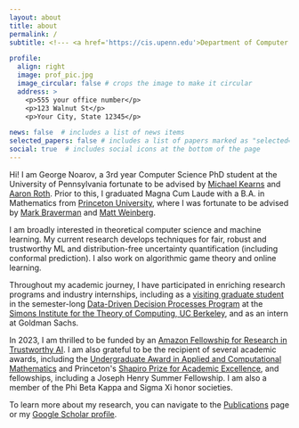 ```yaml
---
layout: about
title: about
permalink: /
subtitle: <!--- <a href='https://cis.upenn.edu'>Department of Computer and Information Sciences, University of Pennsylvania</a> --->

profile:
  align: right
  image: prof_pic.jpg
  image_circular: false # crops the image to make it circular
  address: >
    <p>555 your office number</p>
    <p>123 Walnut St</p>
    <p>Your City, State 12345</p>

news: false  # includes a list of news items
selected_papers: false # includes a list of papers marked as "selected={true}"
social: true  # includes social icons at the bottom of the page
---
```


Hi! I am George Noarov, a 3rd year Computer Science PhD student at the University of Pennsylvania fortunate to be advised by [Michael Kearns](https://cis.upenn.edu/~mkearns) and [Aaron Roth](https://www.cis.upenn.edu/~aaroth/). Prior to this, I graduated Magna Cum Laude with a B.A. in Mathematics from [Princeton University](https://math.princeton.edu), where I was fortunate to be advised by [Mark Braverman](https://mbraverm.princeton.edu/) and [Matt Weinberg](https://www.cs.princeton.edu/~smattw/).

I am broadly interested in theoretical computer science and machine learning. My current research develops techniques for fair, robust and trustworthy ML and distribution-free uncertainty quantification (including conformal prediction). I also work on algorithmic game theory and online learning.

Throughout my academic journey, I have participated in enriching research programs and industry internships, including as a [visiting graduate student](https://simons.berkeley.edu/people/georgy-noarov) in the semester-long [Data-Driven Decision Processes Program](https://simons.berkeley.edu/programs/DataDriven2022) at the [Simons Institute for the Theory of Computing, UC Berkeley](https://simons.berkeley.edu), and as an intern at Goldman Sachs.

In 2023, I am thrilled to be funded by an [Amazon Fellowship for Research in Trustworthy AI](https://www.amazon.science/news-and-features/amazon-provides-gift-to-10-penn-engineering-phd-students-for-work-on-trustworthy-ai). I am also grateful to be the recipient of several academic awards, including the [Undergraduate Award in Applied and Computational Mathematics](https://www.pacm.princeton.edu/news/2020-undergraduate-program-award-winners-announced) and Princeton's [Shapiro Prize for Academic Excellence](https://odoc.princeton.edu/faculty-staff/shapiro-prize-academic-excellence), and fellowships, including a Joseph Henry Summer Fellowship. I am also a member of the Phi Beta Kappa and Sigma Xi honor societies.

To learn more about my research, you can navigate to the [Publications](/publications) page or my [Google Scholar profile](https://scholar.google.com/citations?hl=en&user=P0-hDecAAAAJ).
